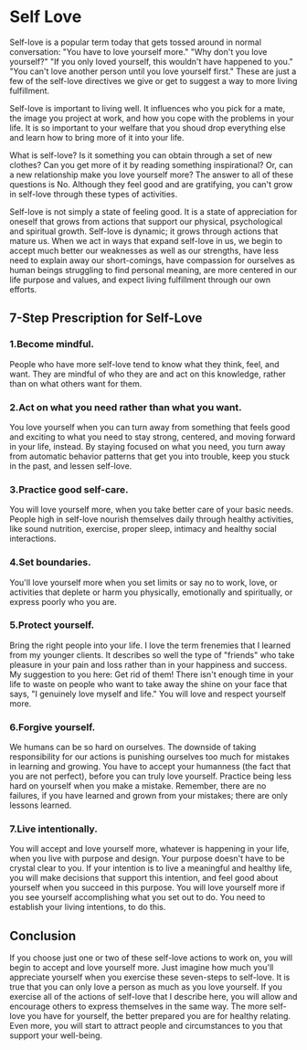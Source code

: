 # Self Love

Self-love is a popular term today that gets tossed around in normal conversation: "You have to love yourself more." "Why don't you love yourself?" "If you only loved yourself, this wouldn't have happened to you." "You can't love another person until you love yourself first." These are just a few of the self-love directives we give or get to suggest a way to more living fulfillment.

Self-love is important to living well. It influences who you pick for a mate, the image you project at work, and how you cope with the problems in your life. It is so important to your welfare that you shoud drop everything else and learn how to bring more of it into your life.

What is self-love? Is it something you can obtain through a set of new clothes? Can you get more of it by reading something inspirational? Or, can a new relationship make you love yourself more? The answer to all of these questions is No. Although they feel good and are gratifying, you can't grow in self-love through these types of activities.

Self-love is not simply a state of feeling good. It is a state of appreciation for oneself that grows from actions that support our physical, psychological and spiritual growth. Self-love is dynamic; it grows through actions that mature us. When we act in ways that expand self-love in us, we begin to accept much better our weaknesses as well as our strengths, have less need to explain away our short-comings, have compassion for ourselves as human beings struggling to find personal meaning, are more centered in our life purpose and values, and expect living fulfillment through our own efforts.

## 7-Step Prescription for Self-Love

### 1.Become mindful.
People who have more self-love tend to know what they think, feel, and want. They are mindful of who they are and act on this knowledge, rather than on what others want for them.

### 2.Act on what you need rather than what you want.
You love yourself when you can turn away from something that feels good and exciting to what you need to stay strong, centered, and moving forward in your life, instead. By staying focused on what you need, you turn away from automatic behavior patterns that get you into trouble, keep you stuck in the past, and lessen self-love.

### 3.Practice good self-care.
You will love yourself more, when you take better care of your basic needs. People high in self-love nourish themselves daily through healthy activities, like sound nutrition, exercise, proper sleep, intimacy and healthy social interactions.

### 4.Set boundaries.
You'll love yourself more when you set limits or say no to work, love, or activities that deplete or harm you physically, emotionally and spiritually, or express poorly who you are.

### 5.Protect yourself.
Bring the right people into your life. I love the term frenemies that I learned from my younger clients. It describes so well the type of "friends" who take pleasure in your pain and loss rather than in your happiness and success. My suggestion to you here: Get rid of them! There isn't enough time in your life to waste on people who want to take away the shine on your face that says, "I genuinely love myself and life." You will love and respect yourself more.

### 6.Forgive yourself.
We humans can be so hard on ourselves. The downside of taking responsibility for our actions is punishing ourselves too much for mistakes in learning and growing. You have to accept your humanness (the fact that you are not perfect), before you can truly love yourself. Practice being less hard on yourself when you make a mistake. Remember, there are no failures, if you have learned and grown from your mistakes; there are only lessons learned.

### 7.Live intentionally.
You will accept and love yourself more, whatever is happening in your life, when you live with purpose and design. Your purpose doesn't have to be crystal clear to you. If your intention is to live a meaningful and healthy life, you will make decisions that support this intention, and feel good about yourself when you succeed in this purpose. You will love yourself more if you see yourself accomplishing what you set out to do. You need to establish your living intentions, to do this.


## Conclusion
If you choose just one or two of these self-love actions to work on, you will begin to accept and love yourself more. Just imagine how much you'll appreciate yourself when you exercise these seven-steps to self-love. It is true that you can only love a person as much as you love yourself. If you exercise all of the actions of self-love that I describe here, you will allow and encourage others to express themselves in the same way. The more self-love you have for yourself, the better prepared you are for healthy relating. Even more, you will start to attract people and circumstances to you that support your well-being.